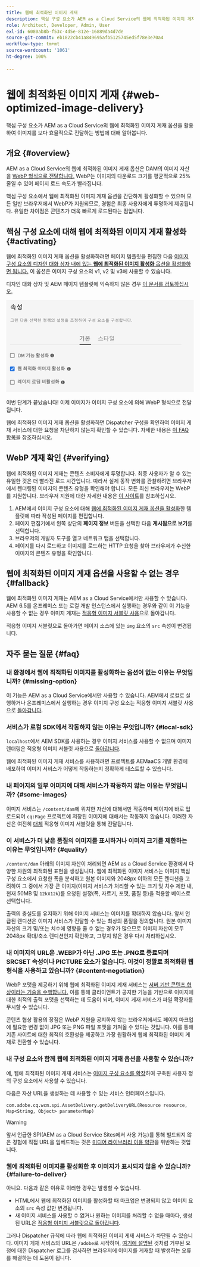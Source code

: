 ```yaml
---
title: 웹에 최적화된 이미지 게재
description: 핵심 구성 요소가 AEM as a Cloud Service의 웹에 최적화된 이미지 게재 옵션을 활용하여 이미지를 보다 효율적으로 전달하는 방법에 대해 알아봅니다.
role: Architect, Developer, Admin, User
exl-id: 6080ab8b-f53c-4d5e-812e-16889da4d7de
source-git-commit: eb1822cb41a849695afb5125745ed5f78e3e70a4
workflow-type: tm+mt
source-wordcount: '1061'
ht-degree: 100%

---
```


# 웹에 최적화된 이미지 게재 {#web-optimized-image-delivery}

핵심 구성 요소가 AEM as a Cloud Service의 웹에 최적화된 이미지 게재 옵션을 활용하여 이미지를 보다 효율적으로 전달하는 방법에 대해 알아봅니다.

## 개요 {#overview}

AEM as a Cloud Service의 웹에 최적화된 이미지 게재 옵션은 DAM의 이미지 자산을 [WebP 형식으로 전달합니다.](https://developers.google.com/speed/webp) WebP는 이미지의 다운로드 크기를 평균적으로 25% 줄일 수 있어 페이지 로드 속도가 빨라집니다.

핵심 구성 요소에서 웹에 최적화된 이미지 게재 옵션을 간단하게 활성화할 수 있으며 모든 일반 브라우저에서 WebP가 지원되므로, 경험은 최종 사용자에게 투명하게 제공됩니다. 유일한 차이점은 콘텐츠가 더욱 빠르게 로드된다는 점입니다.

## 핵심 구성 요소에 대해 웹에 최적화된 이미지 게재 활성화 {#activating}

웹에 최적화된 이미지 게재 옵션을 활성화하려면 페이지 템플릿을 편집한 다음 [이미지 구성 요소의 디자인 대화 상자 내에 있는 **웹에 최적화된 이미지 활성화** 옵션을 활성화하면 됩니다.](/help/components/image.md#design-dialog) 이 옵션은 이미지 구성 요소의 v1, v2 및 v3에 사용할 수 있습니다.

디자인 대화 상자 및 AEM 페이지 템플릿에 익숙하지 않은 경우 [이 문서를 검토하십시오.](/help/get-started/authoring.md#pre-configuring-core-components)

![디자인 대화 상자에서 웹에 최적화된 이미지 게재 활성화](/help/assets/web-optimized-image-delivery.png)

이번 단계가 끝났습니다! 이제 이미지가 이미지 구성 요소에 의해 WebP 형식으로 전달됩니다.

웹에 최적화된 이미지 게재 옵션을 활성화하면 Dispatcher 구성을 확인하여 이미지 게재 서비스에 대한 요청을 차단하지 않는지 확인할 수 있습니다. 자세한 내용은 [이 FAQ 항목](#failure-to-deliver)을 참조하십시오.

## WebP 게재 확인 {#verifying}

웹에 최적화된 이미지 게재는 콘텐츠 소비자에게 투명합니다. 최종 사용자가 알 수 있는 유일한 것은 더 빨라진 로드 시간입니다. 따라서 실제 동작 변화를 관찰하려면 브라우저에서 렌더링된 이미지의 콘텐츠 유형을 확인해야 합니다. 모든 최신 브라우저는 WebP를 지원합니다. 브라우저 지원에 대한 자세한 내용은 [이 사이트](https://caniuse.com/webp)를 참조하십시오.

1. AEM에서 이미지 구성 요소에 대해 [웹에 최적화된 이미지 게재 옵션을 활성화](#activating)한 템플릿에 따라 작성된 페이지를 편집합니다.
1. 페이지 편집기에서 왼쪽 상단의 **페이지 정보** 버튼을 선택한 다음 **게시됨으로 보기**&#x200B;를 선택합니다.
1. 브라우저의 개발자 도구를 열고 네트워크 탭을 선택합니다.
1. 페이지를 다시 로드하고 이미지를 로드하는 HTTP 요청을 찾아 브라우저가 수신한 이미지의 콘텐츠 유형을 확인합니다.

## 웹에 최적화된 이미지 게재 옵션을 사용할 수 없는 경우 {#fallback}

웹에 최적화된 이미지 게재는 AEM as a Cloud Service에서만 사용할 수 있습니다. AEM 6.5를 온프레미스 또는 로컬 개발 인스턴스에서 실행하는 경우와 같이 이 기능을 사용할 수 없는 경우 이미지 게재는 [적응형 이미지 서블릿 사용](/help/developing/adaptive-image-servlet.md)으로 돌아갑니다.

적응형 이미지 서블릿으로 돌아가면 페이지 소스에 있는 `img` 요소의 `src` 속성이 변경됩니다.

## 자주 묻는 질문 {#faq}

### 내 환경에서 웹에 최적화된 이미지를 활성화하는 옵션이 없는 이유는 무엇입니까? {#missing-option}

이 기능은 AEM as a Cloud Service에서만 사용할 수 있습니다. AEM에서 로컬로 실행하거나 온프레미스에서 실행하는 경우 이미지 구성 요소는 적응형 이미지 서블릿 사용으로 [돌아갑니다](#fallback).

### 서비스가 로컬 SDK에서 작동하지 않는 이유는 무엇입니까? {#local-sdk}

`localhost`에서 AEM SDK를 사용하는 경우 이미지 서비스를 사용할 수 없으며 이미지 렌더링은 적응형 이미지 서블릿 사용으로 [돌아갑니다](#fallback).

웹에 최적화된 이미지 게재 서비스를 사용하려면 프로젝트를 AEMaaCS 개발 환경에 배포하여 이미지 서비스가 어떻게 작동하는지 정확하게 테스트할 수 있습니다.

### 내 페이지의 일부 이미지에 대해 서비스가 작동하지 않는 이유는 무엇입니까? {#some-images}

이미지 서비스는 `/content/dam`에 위치한 자산에 대해서만 작동하며 페이지에 바로 업로드되어 `cq:Page` 프로젝트에 저장된 이미지에 대해서는 작동하지 않습니다. 이러한 자산은 여전히 [대체](#fallback) 적응형 이미지 서블릿을 통해 전달됩니다.

### 이 서비스가 더 낮은 품질의 이미지를 표시하거나 이미지 크기를 제한하는 이유는 무엇입니까? {#quality}

`/content/dam` 아래의 이미지 자산이 처리되면 AEM as a Cloud Service 환경에서 다양한 차원의 최적화된 표현을 생성됩니다. 웹에 최적화된 이미지 서비스는 이미지 핵심 구성 요소에서 요청한 폭을 분석하고 원본 이미지와 2048px 이하의 모든 렌디션을 고려하여 그 중에서 가장 큰 이미지(이미지 서비스가 처리할 수 있는 크기 및 치수 제한 내, 현재 50MB 및 `12k`x`12k`)를 요청된 설정(폭, 자르기, 포맷, 품질 등)을 적용할 베이스로 선택합니다.

출력의 충실도를 유지하기 위해 이미지 서비스는 이미지를 확대하지 않습니다. 앞서 언급된 렌디션은 이미지 서비스가 전달할 수 있는 최상의 품질을 정의합니다. 원본 이미지 자산의 크기 및/또는 치수에 영향을 줄 수 없는 경우가 많으므로 이미지 자산이 모두 2048px 확대/축소 렌디션인지 확인하고, 그렇지 않은 경우 다시 처리하십시오.

### 내 이미지의 URL은 .WEBP가 아닌 .JPG 또는 .PNG로 종료되며 SRCSET 속성이나 PICTURE 요소가 없습니다. 이것이 정말로 최적화된 웹 형식을 사용하고 있습니까? {#content-negotiation}

WebP 포맷을 제공하기 위해 웹에 최적화된 이미지 게재 서비스는 [서버 기반 콘텐츠 협상이라는 기술을 수행합니다.](https://developer.mozilla.org/en-US/docs/Web/HTTP/Content_negotiation#server-driven_content_negotiation) 이를 통해 클라이언트가 공지한 기능을 기반으로 이미지에 대한 최적의 출력 포맷을 선택하는 데 도움이 되며, 이미지 게재 서비스가 파일 확장자를 무시할 수 있습니다.

콘텐츠 협상 활용의 장점은 WebP 지원을 공지하지 않는 브라우저에서도 페이지 마크업에 필요한 변경 없이 JPG 또는 PNG 파일 포맷을 가져올 수 있다는 것입니다. 이를 통해 기존 사이트에 대한 최적의 호환성을 제공하고 가장 원활하게 웹에 최적화된 이미지 게재로 전환할 수 있습니다.

### 내 구성 요소와 함께 웹에 최적화된 이미지 게재 옵션을 사용할 수 있습니까?

예, 웹에 최적화된 이미지 게재 서비스는 [이미지 구성 요소를 확장](/help/developing/customizing.md)하여 구축된 사용자 정의 구성 요소에서 사용할 수 있습니다.

다음은 자산 URL을 생성하는 데 사용할 수 있는 서비스 인터페이스입니다.

```
com.adobe.cq.wcm.spi.AssetDelivery.getDeliveryURL(Resource resource, Map<String, Object> parameterMap)
```

>[!WARNING]
>
>앞서 언급한 SPI(AEM as a Cloud Service Sites에서 사용 가능)를 통해 빌드되지 않은 경험에 직접 URL을 임베드하는 것은 [미디어 라이브러리 이용 약관](https://experienceleague.adobe.com/docs/experience-manager-cloud-service/content/assets/admin/medialibrary.html?lang=en#use-media-library)을 위반하는 것입니다.

### 웹에 최적화된 이미지를 활성화한 후 이미지가 표시되지 않을 수 있습니까? {#failure-to-deliver}

아니요. 다음과 같은 이유로 이러한 경우는 발생할 수 없습니다.

* HTML에서 웹에 최적화된 이미지를 활성화할 때 마크업은 변경되지 않고 이미지 요소의 `src` 속성 값만 변경됩니다.
* 새 이미지 서비스를 사용할 수 없거나 원하는 이미지를 처리할 수 없을 때마다, 생성된 URL은 [적응형 이미지 서블릿으로 돌아갑니다](#fallback).

그러나 Dispatcher 규칙에 따라 웹에 최적화된 이미지 게재 서비스가 차단될 수 있습니다. 이미지 게재 서비스의 URL은 `/adobe`로 시작하며, [여기에 설명된](https://experienceleague.adobe.com/docs/experience-manager-learn/ams/dispatcher/common-logs.html#filter-rejects) 것처럼 거부된 요청에 대한 Dispatcher 로그를 검사하면 브라우저에 이미지를 게재할 때 발생하는 오류를 해결하는 데 도움이 됩니다.
